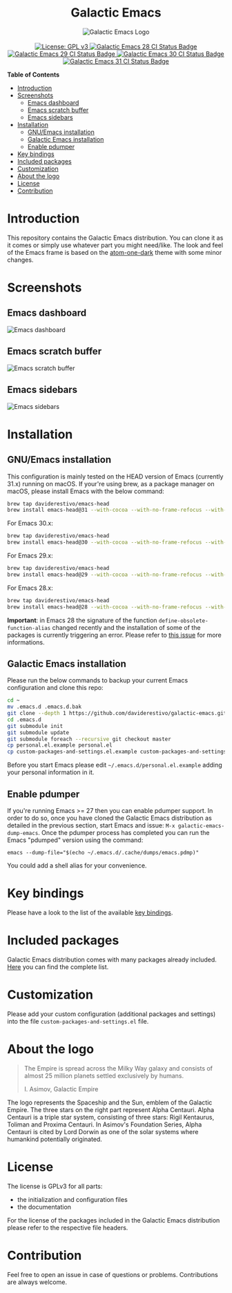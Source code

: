 <h1 align="center">Galactic Emacs</h1>
<p align="center">
  <img src="https://raw.githubusercontent.com/daviderestivo/galactic-emacs/master/logos/galactic-emacs-logo.png" alt="Galactic Emacs Logo">
  <br><br>
  <a href="https://www.gnu.org/licenses/gpl-3.0">
    <img src="https://img.shields.io/badge/License-GPL%20v3-blue.svg" alt="License: GPL v3">
    </a>
  <a href="https://github.com/daviderestivo/galactic-emacs/actions?query=workflow%3A%22Emacs+28%22">
    <img src="https://github.com/daviderestivo/galactic-emacs/actions/workflows/emacs-28.yml/badge.svg" alt="Galactic Emacs 28 CI Status Badge">
  </a>
  <a href="https://github.com/daviderestivo/galactic-emacs/actions?query=workflow%3A%22Emacs+29%22">
    <img src="https://github.com/daviderestivo/galactic-emacs/actions/workflows/emacs-29.yml/badge.svg" alt="Galactic Emacs 29 CI Status Badge">
  </a>
    <a href="https://github.com/daviderestivo/galactic-emacs/actions?query=workflow%3A%22Emacs+30%22">
    <img src="https://github.com/daviderestivo/galactic-emacs/actions/workflows/emacs-30.yml/badge.svg" alt="Galactic Emacs 30 CI Status Badge">
  </a>
    <a href="https://github.com/daviderestivo/galactic-emacs/actions?query=workflow%3A%22Emacs+31%22">
    <img src="https://github.com/daviderestivo/galactic-emacs/actions/workflows/emacs-31.yml/badge.svg" alt="Galactic Emacs 31 CI Status Badge">
  </a>
</p>

<!-- markdown-toc start - Don't edit this section. Run M-x markdown-toc-refresh-toc -->
**Table of Contents**

- [Introduction](#introduction)
- [Screenshots](#screenshots)
    - [Emacs dashboard](#emacs-dashboard)
    - [Emacs scratch buffer](#emacs-scratch-buffer)
    - [Emacs sidebars](#emacs-sidebars)
- [Installation](#installation)
    - [GNU/Emacs installation](#gnuemacs-installation)
    - [Galactic Emacs installation](#galactic-emacs-installation)
    - [Enable pdumper](#enable-pdumper)
- [Key bindings](#key-bindings)
- [Included packages](#included-packages)
- [Customization](#customization)
- [About the logo](#about-the-logo)
- [License](#license)
- [Contribution](#contribution)
<!-- markdown-toc end -->

# Introduction
This repository contains the Galactic Emacs distribution. You can
clone it as it comes or simply use whatever part you might need/like.
The look and feel of the Emacs frame is based on the
[atom-one-dark](https://github.com/jonathanchu/atom-one-dark-theme)
theme with some minor changes.

# Screenshots
## Emacs dashboard
![Emacs dashboard](https://raw.githubusercontent.com/daviderestivo/galactic-emacs/master/screenshots/emacs_dashboard.png)

## Emacs scratch buffer
![Emacs scratch buffer](https://raw.githubusercontent.com/daviderestivo/galactic-emacs/master/screenshots/emacs_scratch_buffer.png)

## Emacs sidebars
![Emacs sidebars](https://raw.githubusercontent.com/daviderestivo/galactic-emacs/master/screenshots/emacs_sidebars.png)

# Installation
## GNU/Emacs installation
This configuration is mainly tested on the HEAD version of Emacs
(currently 31.x) running on macOS. If your're using brew, as a package
manager on macOS, please install Emacs with the below command:

``` bash
brew tap daviderestivo/emacs-head
brew install emacs-head@31 --with-cocoa --with-no-frame-refocus --with-imagemagick --with-pdumper --with-xwidgets
```

For Emacs 30.x:

``` bash
brew tap daviderestivo/emacs-head
brew install emacs-head@30 --with-cocoa --with-no-frame-refocus --with-imagemagick --with-pdumper --with-xwidgets
```

For Emacs 29.x:

``` bash
brew tap daviderestivo/emacs-head
brew install emacs-head@29 --with-cocoa --with-no-frame-refocus --with-imagemagick --with-pdumper --with-xwidgets
```

For Emacs 28.x:

``` bash
brew tap daviderestivo/emacs-head
brew install emacs-head@28 --with-cocoa --with-no-frame-refocus --with-imagemagick --with-pdumper --with-xwidgets
```

**Important**: in Emacs 28 the signature of the function `define-obsolete-function-alias` changed recently and the installation of some of the packages is currently triggering an error. Please refer to [this issue](https://github.com/daviderestivo/galactic-emacs/issues/26) for more informations.

## Galactic Emacs installation
Please run the below commands to backup your current Emacs
configuration and clone this repo:

``` bash
cd ~
mv .emacs.d .emacs.d.bak
git clone --depth 1 https://github.com/daviderestivo/galactic-emacs.git .emacs.d
cd .emacs.d
git submodule init
git submodule update
git submodule foreach --recursive git checkout master
cp personal.el.example personal.el
cp custom-packages-and-settings.el.example custom-packages-and-settings.el
```

Before you start Emacs please edit `~/.emacs.d/personal.el.example`
adding your personal information in it.

## Enable pdumper
If you're running Emacs >= 27 then you can enable pdumper support. In
order to do so, once you have cloned the Galactic Emacs distribution
as detailed in the previous section, start Emacs and issue: `M-x
galactic-emacs-dump-emacs`. Once the pdumper process has completed
you can run the Emacs "pdumped" version using the command:

```
emacs --dump-file="$(echo ~/.emacs.d/.cache/dumps/emacs.pdmp)"
```

You could add a shell alias for your convenience.

# Key bindings
Please have a look to the list of the available [key bindings](https://github.com/daviderestivo/galactic-emacs/blob/master/doc/keybindings.md).

# Included packages
Galactic Emacs distribution comes with many packages already included.
[Here](https://github.com/daviderestivo/galactic-emacs/blob/master/doc/included_packages.md)
you can find the complete list.

# Customization
Please add your custom configuration (additional packages and
settings) into the file `custom-packages-and-settings.el` file.

# About the logo
> The Empire is spread across the Milky Way galaxy and consists of
> almost 25 million planets settled exclusively by humans.
>
> I. Asimov, Galactic Empire

The logo represents the Spaceship and the Sun, emblem of the Galactic
Empire. The three stars on the right part represent Alpha Centauri.
Alpha Centauri is a triple star system, consisting of three stars:
Rigil Kentaurus, Toliman and Proxima Centauri. In Asimov's Foundation
Series, Alpha Centauri is cited by Lord Dorwin as one of the solar
systems where humankind potentially originated.

# License
The license is GPLv3 for all parts:
- the initialization and configuration files
- the documentation

For the license of the packages included in the Galactic Emacs
distribution please refer to the respective file headers.

# Contribution
Feel free to open an issue in case of questions or problems.
Contributions are always welcome.
